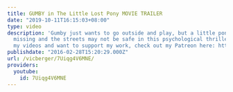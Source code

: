 ```yaml
---
title: GUMBY in The Little Lost Pony MOVIE TRAILER
date: "2019-10-11T16:15:03+08:00"
type: video
description: 'Gumby just wants to go outside and play, but a little pony has gone
  missing and the streets may not be safe in this psychological thriller. If you like
  my videos and want to support my work, check out my Patreon here: https://www.patreon.com/vicberger'
publishdate: "2016-02-28T15:20:29.000Z"
url: /vicberger/7Uiqg4V6MNE/
providers:
  youtube:
    id: 7Uiqg4V6MNE
---
```

